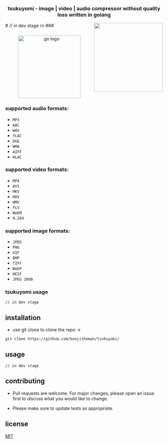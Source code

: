 <h3 align="center">tsukuyomi - image | video | audio compressor without quality loss written in golang</h3>
# // in dev stage rn
###

<img align="right" height="220" src="https://media.tenor.com/3wBClQGtDkgAAAAC/hououin-kyouma.gif"  />

###

<div align="center">
  <img src="https://cdn.jsdelivr.net/gh/devicons/devicon/icons/go/go-original.svg" height="200" alt="go logo"  />
</div>

###

### supported audio formats:

- `MP3`
- `AAC`
- `WAV`
- `FLAC`
- `OGG`
- `WMA`
- `AIFF`
- `ALAC`

### supported video formats:

- `MP4`
- `AVI`
- `MKV`
- `MOV`
- `WMV`
- `FLV`
- `WebM`
- `H.264`

### supported image formats:

- `JPEG`
- `PNG`
- `GIF`
- `BMP`
- `TIFF`
- `WebP`
- `HEIF`
- `JPEG 2000`

### tsukuyomi usage

```
// in dev stage
```

## installation

- use git clone to clone the repo ->

```
git clone https://github.com/kenjitheman/tsukuyomi/
```

## usage

```
// in dev stage
```

## contributing

- Pull requests are welcome. For major changes, please open an issue first
to discuss what you would like to change.

- Please make sure to update tests as appropriate.

## license

[MIT](https://choosealicense.com/licenses/mit/)
